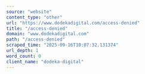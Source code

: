 ```yaml
---
source: "website"
content_type: "other"
url: "https://www.dodekadigital.com/access-denied"
title: "/access-denied"
domain: "www.dodekadigital.com"
path: "/access-denied"
scraped_time: "2025-09-16T10:07:32.131374"
url_depth: 1
word_count: 0
client_name: "dodeka-digital"
---
```


